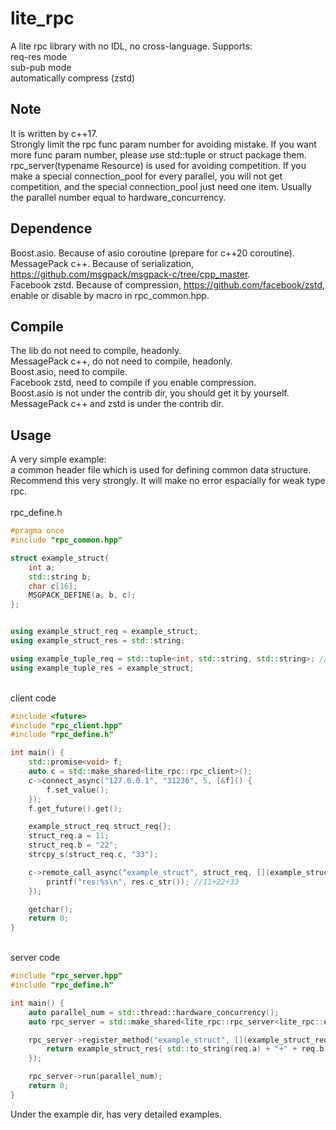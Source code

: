 # lite_rpc
A lite rpc library with no IDL, no cross-language. Supports:
</br>req-res mode
</br>sub-pub mode
</br>automatically compress (zstd)
</br> 
## Note
It is written by c++17.
</br>Strongly limit the rpc func param number for avoiding mistake. If you want more func param number, please use std::tuple or struct package them.
</br>rpc_server(typename Resource) is used for avoiding competition. If you make a special connection_pool for every parallel, you will not get competition, and the special connection_pool just need one item. Usually the parallel number equal to hardware_concurrency.
	
## Dependence
Boost.asio. Because of asio coroutine (prepare for c++20 coroutine).
</br>MessagePack c++. Because of serialization, https://github.com/msgpack/msgpack-c/tree/cpp_master.
</br>Facebook zstd. Because of compression, https://github.com/facebook/zstd, enable or disable by macro in rpc_common.hpp.

## Compile
The lib do not need to compile, headonly.
</br>MessagePack c++, do not need to compile, headonly.
</br>Boost.asio, need to compile.
</br>Facebook zstd, need to compile if you enable compression.
</br>Boost.asio is not under the contrib dir, you should get it by yourself. MessagePack c++ and zstd is under the contrib dir.

## Usage
A very simple example: 
</br>a common header file which is used for defining common data structure. Recommend this very strongly. It will make no error espacially for weak type rpc.
</br>
</br>rpc_define.h 
```c++
#pragma once
#include "rpc_common.hpp"

struct example_struct{
	int a;
	std::string b;
	char c[16];
	MSGPACK_DEFINE(a, b, c);
};


using example_struct_req = example_struct;
using example_struct_res = std::string;

using example_tuple_req = std::tuple<int, std::string, std::string>; //Recommend this, do not need MSGPACK_DEFINE.
using example_tuple_res = example_struct;
```
</br>client code
```c++
#include <future>
#include "rpc_client.hpp"
#include "rpc_define.h"

int main() {
	std::promise<void> f;
	auto c = std::make_shared<lite_rpc::rpc_client>();
	c->connect_async("127.0.0.1", "31236", 5, [&f]() {
		f.set_value();
	});
	f.get_future().get();

	example_struct_req struct_req{};
	struct_req.a = 11;
	struct_req.b = "22";
	strcpy_s(struct_req.c, "33");

	c->remote_call_async("example_struct", struct_req, [](example_struct_res&& res) {
		printf("res:%s\n", res.c_str()); //11+22+33
	});

	getchar();
	return 0;
}
```
</br>server code
```c++
#include "rpc_server.hpp"
#include "rpc_define.h"

int main() {
	auto parallel_num = std::thread::hardware_concurrency();
	auto rpc_server = std::make_shared<lite_rpc::rpc_server<lite_rpc::empty_resource>>((uint16_t)31236);

	rpc_server->register_method("example_struct", [](example_struct_req&& req) {
		return example_struct_res{ std::to_string(req.a) + "+" + req.b + "+" + req.c };
	});

	rpc_server->run(parallel_num);
	return 0;
}
```
Under the example dir, has very detailed examples. 
